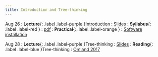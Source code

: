 ```yaml
---
title: Introduction and Tree-thinking
---
```


Aug 26
: **Lecture**{: .label .label-purple }Introduction
  : [Slides](#)
: **Syllabus**{: .label .label-red }
  : [pdf](https://roszenil.github.io/BIO508-Evolution/reads/BIO508_Syllabus_Fall2025.pdf)
: **Practical**{: .label .label-orange }
  : [Software installation](../practicals/software)

Aug 28
: **Lecture**{: .label .label-purple }Tree-thinking
  : [Slides](#)
: **Reading**{: .label .label-blue }Tree-thinking
    : [Omland 2017 ](https://roszenil.github.io/BIO508-Evolution/reads/Omland_2017_InterpretationPhylo.pdf)
